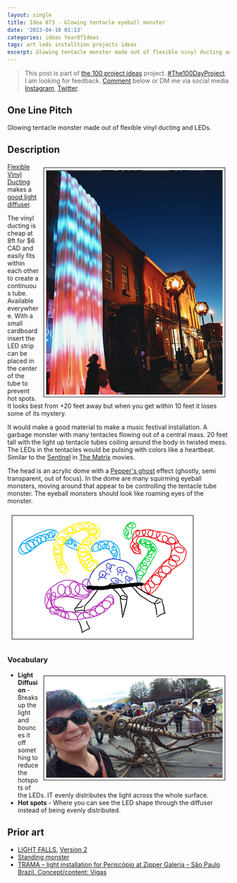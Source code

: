 ```yaml
---
layout: single
title: Idea 073 - Glowing tentacle eyeball monster
date: '2023-04-10 01:13'
categories: ideas YearOfIdeas
tags: art leds installtion projects ideas
excerpt: Glowing tentacle monster made out of flexible vinyl ducting and LEDs
---
```


> This post is part of [the 100 project ideas](https://blog.abluestar.com/projects/2023-100-ideas/) project. [#The100DayProject](https://www.the100dayproject.org/). I am looking for feedback. <a href='#utterances-comments'>Comment</a> below or DM me via social media <a href="https://instagram.com/funvill" rel="nofollow noopener noreferrer"><i class="fab fa-fw fa-instagram" aria-hidden="true"></i><span class="label">Instagram</span></a>, <a href="https://twitter.com/funvill" rel="nofollow noopener noreferrer"><i class="fab fa-fw fa-twitter" aria-hidden="true"></i><span class="label">Twitter</span></a>.

## One Line Pitch

Glowing tentacle monster made out of flexible vinyl ducting and LEDs.

## Description

<img src='\public\uploads\2023\light-falls.png' alt='light-falls' style="float: right; margin: 10px; max-width: 400px; border: 1px solid black; padding: 5px">[Flexible Vinyl Ducting](https://www.homedepot.ca/product/dundas-jafine-flexible-vinyl-ducting-3-inch-x-8-foot/1000142209) makes a [good light diffuser](https://www.youtube.com/watch?v=Y2tWdKKYAak&feature=youtu.be).

The vinyl ducting is cheap at 8ft for $6 CAD and easily fits within each other to create a continuous tube. Available everywhere. With a small cardboard insert the LED strip can be placed in the center of the tube to prevent hot spots. It looks best from +20 feet away but when you get within 10 feet it loses some of its mystery.

It would make a good material to make a music festival installation. A garbage monster with many tentacles flowing out of a central mass. 20 feet tall with the light up tentacle tubes coiling around the body in twisted mess. The LEDs in the tentacles would be pulsing with colors like a heartbeat. Similar to the [Sentinel](https://matrix.fandom.com/wiki/Sentinel) in [The Matrix](https://en.wikipedia.org/wiki/The_Matrix_(franchise)) movies.

The head is an acrylic dome with a [Pepper's ghost](https://en.wikipedia.org/wiki/Pepper%27s_ghost) effect (ghostly, semi transparent, out of focus). In the dome are many squirming eyeball monsters, moving around that appear to be controlling the tentacle tube monster. The eyeball monsters should look like roaming eyes of the monster.

<img src='\public\uploads\2023\eyeball-tentacle-monster-drawing.png' alt='eyeball-tentacle-monster-drawing' style="align: center; margin: 10px; border: 1px solid black; padding: 5px">

### Vocabulary

<img src='\public\uploads\2023\lori-squid-makerfaire.jpg' alt='lori-squid-makerfaire' style="float: right; margin: 10px; max-width: 400px; border: 1px solid black; padding: 5px">

- **Light Diffusion** - Breaks up the light and bounces it off something to reduce the hotspots of the LEDs. IT evenly distributes the light across the whole surface.
- **Hot spots** - Where you can see the LED shape through the diffuser instead of being evenly distributed.

## Prior art

- [LIGHT FALLS](https://www.instagram.com/p/ClZC_2yu8HM/), [Version 2](https://www.instagram.com/p/ChAfq0fuqxM/)
- [Standing monster](https://www.instagram.com/p/CqYnamVuh6_/) 
- [TRAMA – light installation for Periscópio at Zipper Galeria – São Paulo Brazil. Concept/content: Vigas](https://vigasartbr.wordpress.com/portfolio/trama-light-sculture/)
